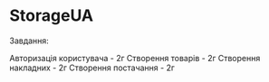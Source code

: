 # StorageUA

Завдання:

Авторизація користувача - 2г
Створення товарів - 2г
Створення накладних - 2г
Створення постачання - 2г
